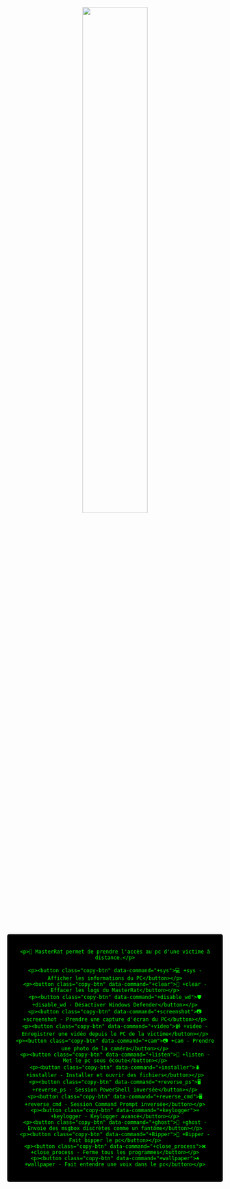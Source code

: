 <div align="center">
  <img src="https://readme-typing-svg.demolab.com/?font=Roboto+Slab&pause=1000&color=0e37eff&center=true&random=true&lines=Master+Rat;%26" width="55%" />
  <br><br>
  <div style="background-color: black; color: #00FF00; padding: 20px; border-radius: 5px; font-family: 'Courier New', monospace;">

    <p>🔎 MasterRat permet de prendre l'accès au pc d'une victime à distance.</p>
    
    <p><button class="copy-btn" data-command="+sys">💻 +sys - Afficher les informations du PC</button></p>
    <p><button class="copy-btn" data-command="+clear">🧹 +clear - Effacer les logs du MasterRat</button></p>
    <p><button class="copy-btn" data-command="+disable_wd">🛡️ +disable_wd - Désactiver Windows Defender</button></p>
    <p><button class="copy-btn" data-command="+screenshot">📷 +screenshot - Prendre une capture d'écran du PC</button></p>
    <p><button class="copy-btn" data-command="+video">📹 +video - Enregistrer une vidéo depuis le PC de la victime</button></p>
    <p><button class="copy-btn" data-command="+cam">📷 +cam - Prendre une photo de la caméra</button></p>
    <p><button class="copy-btn" data-command="+listen">👻 +listen - Met le pc sous écoute</button></p>
    <p><button class="copy-btn" data-command="+installer">🪲 +installer - Installer et ouvrir des fichiers</button></p>
    <p><button class="copy-btn" data-command="+reverse_ps">🖥️ +reverse_ps - Session PowerShell inversée</button></p>
    <p><button class="copy-btn" data-command="+reverse_cmd">🖥️ +reverse_cmd - Session Command Prompt inversée</button></p>
    <p><button class="copy-btn" data-command="+keylogger">⌨️ +keylogger - Keylogger avancé</button></p>
    <p><button class="copy-btn" data-command="+ghost">👻 +ghost - Envoie des msgbox discrètes comme un fantôme</button></p>
    <p><button class="copy-btn" data-command="+Bipper">🚨 +Bipper - Fait bipper le pc</button></p>
    <p><button class="copy-btn" data-command="+close_process">❌ +close_process - Ferme tous les programmes</button></p>
    <p><button class="copy-btn" data-command="+wallpaper">☘️ +wallpaper - Fait entendre une voix dans le pc</button></p>
  
  </div>
</div>

<script>
  document.querySelectorAll('.copy-btn').forEach(button => {
    button.addEventListener('click', function() {
      const command = this.getAttribute('data-command');
      navigator.clipboard.writeText(command).then(() => {
        alert('Commande copiée : ' + command);
      });
    });
  });
</script>
